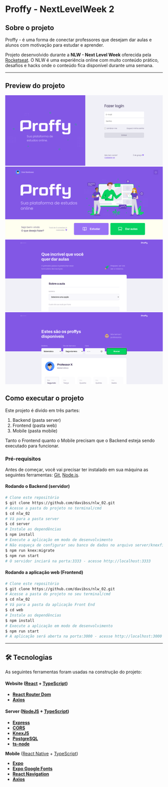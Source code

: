 #  Proffy - NextLevelWeek 2

## Sobre o projeto

Proffy - é uma forma de conectar professores que desejam dar aulas e alunos com motivação para estudar e aprender.


Projeto desenvolvido durante a **NLW - Next Level Week** oferecida pela [Rocketseat](https://www.rocketseat.com.br/).
O NLW é uma experiência online com muito conteúdo prático, desafios e hacks onde o conteúdo fica disponível durante uma semana.

---

## Preview do projeto
![AuthPage](https://github.com/davibss/nlw_02/blob/main/preview/login_pag.png)
![HomePage](https://github.com/davibss/nlw_02/blob/main/preview/home_page.png)
![GiveLessons](https://github.com/davibss/nlw_02/blob/main/preview/lessons.png)
![SearchProfs](https://github.com/davibss/nlw_02/blob/main/preview/search_profs.png)

## Como executar o projeto

Este projeto é divido em três partes:
1. Backend (pasta server) 
2. Frontend (pasta web)
3. Mobile (pasta mobile)

Tanto o Frontend quanto o Mobile precisam que o Backend esteja sendo executado para funcionar.

### Pré-requisitos

Antes de começar, você vai precisar ter instalado em sua máquina as seguintes ferramentas:
[Git](https://git-scm.com), [Node.js](https://nodejs.org/en/).

#### Rodando o Backend (servidor)

```bash
# Clone este repositório
$ git clone https://github.com/davibss/nlw_02.git
# Acesse a pasta do projeto no terminal/cmd
$ cd nlw_02
# Vá para a pasta server
$ cd server
# Instale as dependências
$ npm install
# Execute a aplicação em modo de desenvolvimento
# Não esqueça de configurar seu banco de dados no arquivo server/knexfile.ts
$ npm run knex:migrate
$ npm run start
# O servidor inciará na porta:3333 - acesse http://localhost:3333 
```

#### Rodando a aplicação web (Frontend)

```bash
# Clone este repositório
$ git clone https://github.com/davibss/nlw_02.git
# Acesse a pasta do projeto no seu terminal/cmd
$ cd nlw_02
# Vá para a pasta da aplicação Front End
$ cd web
# Instale as dependências
$ npm install
# Execute a aplicação em modo de desenvolvimento
$ npm run start
# A aplicação será aberta na porta:3000 - acesse http://localhost:3000
```

---

## 🛠 Tecnologias

As seguintes ferramentas foram usadas na construção do projeto:

#### **Website**  ([React](https://reactjs.org/)  +  [TypeScript](https://www.typescriptlang.org/))
-   **[React Router Dom](https://github.com/ReactTraining/react-router/tree/master/packages/react-router-dom)**
-   **[Axios](https://github.com/axios/axios)**

#### **Server**  ([NodeJS](https://nodejs.org/en/)  +  [TypeScript](https://www.typescriptlang.org/))

-   **[Express](https://expressjs.com/)**
-   **[CORS](https://expressjs.com/en/resources/middleware/cors.html)**
-   **[KnexJS](http://knexjs.org/)**
-   **[PostgreSQL](https://www.postgresql.org/)**
-   **[ts-node](https://github.com/TypeStrong/ts-node)**

**Mobile**  ([React Native](http://www.reactnative.com/)  +  [TypeScript](https://www.typescriptlang.org/))

-   **[Expo](https://expo.io/)**
-   **[Expo Google Fonts](https://github.com/expo/google-fonts)**
-   **[React Navigation](https://reactnavigation.org/)**
-   **[Axios](https://github.com/axios/axios)**